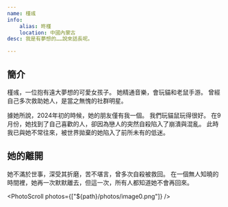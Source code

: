 ```yaml
---
name: 槿彧
info:
    alias: 昸槿
    location: 中國內蒙古
desc: 我是有夢想的……說來話長呢。

---
```


## 簡介

槿彧，一位抱有遠大夢想的可愛女孩子。 她精通音樂，會玩貓和老鼠手游。 曾經自己多次救助她人，是當之無愧的社群明星。

據她所說，2024年初的時候，她的朋友僅有我一個。 我們玩貓鼠玩得很好。 在9月份，她找到了自己喜歡的人，卻因為戀人的突然自殺陷入了崩潰與混亂。 此時我已與她不常往來，被世界拋棄的她陷入了前所未有的低迷。

## 她的離開

她不滿於世事，深受其折磨，苦不堪言，曾多次自殺被救回。 在一個無人知曉的時間裡，她再一次默默離去，但這一次，所有人都知道她不會再回來。

<PhotoScroll photos={["${path}/photos/image0.png"]} />
